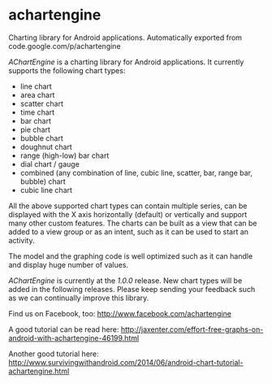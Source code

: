 # achartengine
Charting library for Android applications. Automatically exported from code.google.com/p/achartengine

 <p><i>AChartEngine</i> is a charting library for Android applications. It currently supports the following chart types: <ul><li>line chart </li><li>area chart </li><li>scatter chart </li><li>time chart </li><li>bar chart </li><li>pie chart </li><li>bubble chart </li><li>doughnut chart </li><li>range (high-low) bar chart </li><li>dial chart / gauge </li><li>combined (any combination of line, cubic line, scatter, bar, range bar, bubble) chart </li><li>cubic line chart </li></ul>All the above supported chart types can contain multiple series, can be displayed with the X axis horizontally (default) or vertically and support many other custom features. The charts can be built as a view that can be added to a view group or as an intent, such as it can be used to start an activity. </p><p>The model and the graphing code is well optimized such as it can handle and display huge number of values. </p><p><i>AChartEngine</i> is currently at the <i>1.0.0</i> release. New chart types will be added in the following releases. Please keep sending your feedback such as we can continually improve this library. </p><p>Find us on Facebook, too: <a href="http://www.facebook.com/achartengine" rel="nofollow">http://www.facebook.com/achartengine</a> </p><p>A good tutorial can be read here: <a href="http://jaxenter.com/effort-free-graphs-on-android-with-achartengine-46199.html" rel="nofollow">http://jaxenter.com/effort-free-graphs-on-android-with-achartengine-46199.html</a>
 </p><p>Another good tutorial here: <a href="http://www.survivingwithandroid.com/2014/06/android-chart-tutorial-achartengine.html" rel="nofollow">http://www.survivingwithandroid.com/2014/06/android-chart-tutorial-achartengine.html</a>
